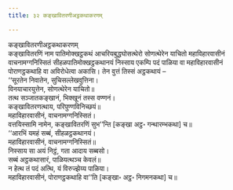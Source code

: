 ```yaml
---
title: ३२ कङ्खावितरणीअट्ठकथाकरणम्

---
```

कङ्खावितरणीअट्ठकथाकरणम्  
कङ्खावितरणिं नाम पातिमोक्खट्ठकथं आचरियबुद्धघोसत्थेरो सोणत्थेरेन याचितो महाविहारवासीनं वाचनामग्गनिस्सितं सीहळपातिमोक्खट्ठकथानयं निस्साय एकम्पि पदं पाळिया वा महाविहारवासीनं पोराणट्ठकथाहि वा अविरोधेत्वा अकासि। तेन वुत्तं तिस्सं अट्ठकथायं –  
‘‘सूरतेन निवातेन, सुचिसल्‍लेखवुत्तिना।  
विनयाचारयुत्तेन, सोणत्थेरेन याचितो॥  
तत्थ सञ्‍जातकङ्खानं, भिक्खूनं तस्स वण्णनं।  
कङ्खावितरणत्थाय, परिपुण्णविनिच्छयं॥  
महाविहारवासीनं, वाचनामग्गनिस्सितं।  
वत्तयिस्सामि नामेन, कङ्खावितरणिं सुभ’’न्ति [कङ्खा अट्ठ॰ गन्थारम्भकथा] च॥  
‘‘आरभिं यमहं सब्बं, सीहळट्ठकथानयं।  
महाविहारवासीनं, वाचनामग्गनिस्सितं॥  
निस्साय सा अयं निट्ठं, गता आदाय सब्बसो।  
सब्बं अट्ठकथासारं, पाळियत्थञ्‍च केवलं॥  
न हेत्थ तं पदं अत्थि, यं विरुज्झेय्य पाळिया।  
महाविहारवासीनं, पोराणट्ठकथाहि वा’’ति [कङ्खा॰ अट्ठ॰ निगमनकथा] च॥  
